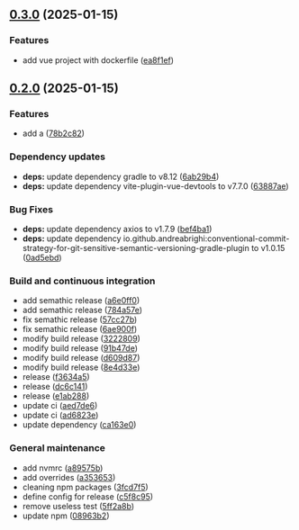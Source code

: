 ## [0.3.0](https://github.com/stormtroober/spe-tries/compare/0.2.0...0.3.0) (2025-01-15)

### Features

* add vue project with dockerfile ([ea8f1ef](https://github.com/stormtroober/spe-tries/commit/ea8f1ef3612f829ae196df3b6491a5d237b9cf0f))

## [0.2.0](https://github.com/stormtroober/spe-tries/compare/0.1.0...0.2.0) (2025-01-15)

### Features

* add a ([78b2c82](https://github.com/stormtroober/spe-tries/commit/78b2c82ebcb141b771151caa267b0c0616e85324))

### Dependency updates

* **deps:** update dependency gradle to v8.12 ([6ab29b4](https://github.com/stormtroober/spe-tries/commit/6ab29b4d1b589b44013d339b983ea9079eb85574))
* **deps:** update dependency vite-plugin-vue-devtools to v7.7.0 ([63887ae](https://github.com/stormtroober/spe-tries/commit/63887aeb0cdb35754b37c9f33cd3433e025c06df))

### Bug Fixes

* **deps:** update dependency axios to v1.7.9 ([bef4ba1](https://github.com/stormtroober/spe-tries/commit/bef4ba11543ad067e36ab64204602b8b4763c1f9))
* **deps:** update dependency io.github.andreabrighi:conventional-commit-strategy-for-git-sensitive-semantic-versioning-gradle-plugin to v1.0.15 ([0ad5ebd](https://github.com/stormtroober/spe-tries/commit/0ad5ebd5ce5943969c87d3e4d22ffde37c690766))

### Build and continuous integration

* add semathic release ([a6e0ff0](https://github.com/stormtroober/spe-tries/commit/a6e0ff0882f78ceb77bbebca3c74841a0122ac3d))
* add semathic release ([784a57e](https://github.com/stormtroober/spe-tries/commit/784a57e99ab8e7586fab7cdd480b0e2ca7c7e089))
* fix semathic release ([57cc27b](https://github.com/stormtroober/spe-tries/commit/57cc27b7141978e74789b5ed723e9f82f13fa9ed))
* fix semathic release ([6ae900f](https://github.com/stormtroober/spe-tries/commit/6ae900fc5b66c020d1b615a6f1dbabfd1a6adfab))
* modify build release ([3222809](https://github.com/stormtroober/spe-tries/commit/322280914585544949f0461fe885f38cd1b420d9))
* modify build release ([91b47de](https://github.com/stormtroober/spe-tries/commit/91b47de7b55d4c7e4e48ff86a0c7546eb5da7faa))
* modify build release ([d609d87](https://github.com/stormtroober/spe-tries/commit/d609d878729d8ba6872465fb70dbb8ed2f84915a))
* modify build release ([8e4d33e](https://github.com/stormtroober/spe-tries/commit/8e4d33e82a72dd62b1f1b2bc60a13541874faf20))
* release ([f3634a5](https://github.com/stormtroober/spe-tries/commit/f3634a537f68c5ffe5c5189173ad3d8ac66f440d))
* release ([dc6c141](https://github.com/stormtroober/spe-tries/commit/dc6c1417b209b90517f14b40bd7659699dd7f5c2))
* release ([e1ab288](https://github.com/stormtroober/spe-tries/commit/e1ab2884eb1ad6f399a325e835bd6e522facc508))
* update ci ([aed7de6](https://github.com/stormtroober/spe-tries/commit/aed7de6ddae236c741c56005f333ea5db92662b9))
* update ci ([ad6823e](https://github.com/stormtroober/spe-tries/commit/ad6823e5480bc2db0fb4ae767b58169001495e40))
* update dependency ([ca163e0](https://github.com/stormtroober/spe-tries/commit/ca163e07f21e370ef845fc7533c03c8f46ef0a9c))

### General maintenance

* add nvmrc ([a89575b](https://github.com/stormtroober/spe-tries/commit/a89575bdb740893395e403dc5c680440680bbee1))
* add overrides ([a353653](https://github.com/stormtroober/spe-tries/commit/a353653fb810609fbb8751e36b9e568b5481daf7))
* cleaning npm packages ([3fcd7f5](https://github.com/stormtroober/spe-tries/commit/3fcd7f5770231dae9b0f352057154b109d69bb5f))
* define config for release ([c5f8c95](https://github.com/stormtroober/spe-tries/commit/c5f8c95dbae1692c78f9f4fb1537fd925fabcde3))
* remove useless test ([5ff2a8b](https://github.com/stormtroober/spe-tries/commit/5ff2a8bef44c4f7e0be3340856cd6b9387e387f8))
* update npm ([08963b2](https://github.com/stormtroober/spe-tries/commit/08963b2e45ca7c2ef28c2b81027df812513867ca))
